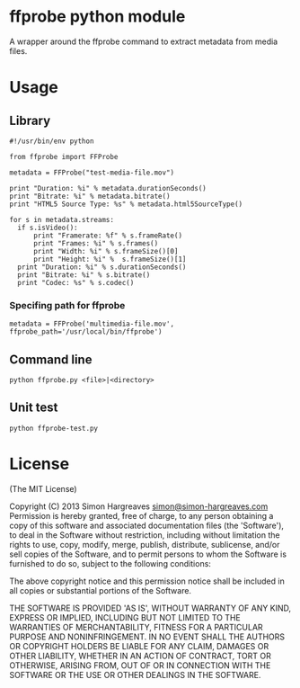 ffprobe python module
=====================

A wrapper around the ffprobe command to extract metadata from media files.

# Usage

## Library

```
#!/usr/bin/env python

from ffprobe import FFProbe

metadata = FFProbe("test-media-file.mov")

print "Duration: %i" % metadata.durationSeconds()
print "Bitrate: %i" % metadata.bitrate()
print "HTML5 Source Type: %s" % metadata.html5SourceType()

for s in metadata.streams:
  if s.isVideo():
      print "Framerate: %f" % s.frameRate()
      print "Frames: %i" % s.frames()
      print "Width: %i" % s.frameSize()[0]
      print "Height: %i" %  s.frameSize()[1]
  print "Duration: %i" % s.durationSeconds()
  print "Bitrate: %i" % s.bitrate()
  print "Codec: %s" % s.codec()
```

### Specifing path for ffprobe
`metadata = FFProbe('multimedia-file.mov', ffprobe_path='/usr/local/bin/ffprobe')`

## Command line
```python ffprobe.py <file>|<directory>```

## Unit test
```python ffprobe-test.py```

# License
(The MIT License)

Copyright (C) 2013 Simon Hargreaves simon@simon-hargreaves.com Permission is hereby granted,
free of charge, to any person obtaining a copy of this software and associated documentation
files (the 'Software'), to deal in the Software without restriction, including without
limitation the rights to use, copy, modify, merge, publish, distribute, sublicense, and/or
sell copies of the Software, and to permit persons to whom the Software is furnished to do
so, subject to the following conditions:

The above copyright notice and this permission notice shall be included in all copies or
substantial portions of the Software.

THE SOFTWARE IS PROVIDED 'AS IS', WITHOUT WARRANTY OF ANY KIND, EXPRESS OR IMPLIED, INCLUDING
BUT NOT LIMITED TO THE WARRANTIES OF MERCHANTABILITY, FITNESS FOR A PARTICULAR PURPOSE AND
NONINFRINGEMENT. IN NO EVENT SHALL THE AUTHORS OR COPYRIGHT HOLDERS BE LIABLE FOR ANY CLAIM,
DAMAGES OR OTHER LIABILITY, WHETHER IN AN ACTION OF CONTRACT, TORT OR OTHERWISE, ARISING FROM,
OUT OF OR IN CONNECTION WITH THE SOFTWARE OR THE USE OR OTHER DEALINGS IN THE SOFTWARE.
